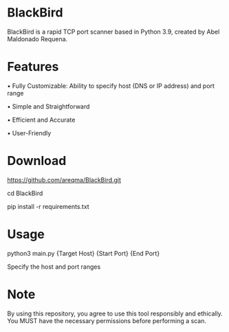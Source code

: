 # BlackBird
BlackBird is a rapid TCP port scanner based in Python 3.9, created by Abel Maldonado Requena. 

# Features
• Fully Customizable: Ability to specify host (DNS or IP address) and port range 

• Simple and Straightforward

• Efficient and Accurate 

• User-Friendly

# Download
https://github.com/areqma/BlackBird.git

cd BlackBird

pip install -r requirements.txt

# Usage
python3 main.py {Target Host} {Start Port} {End Port}

Specify the host and port ranges


# Note 
By using this repository, you agree to use this tool responsibly and ethically. You MUST have the necessary permissions before performing a scan. 
